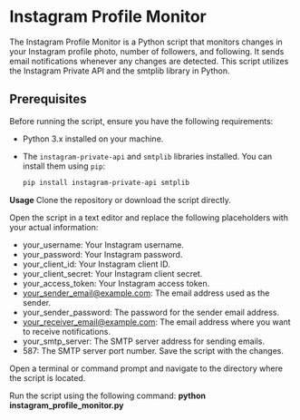 # Instagram Profile Monitor

The Instagram Profile Monitor is a Python script that monitors changes in your Instagram profile photo, number of followers, and following. It sends email notifications whenever any changes are detected. This script utilizes the Instagram Private API and the smtplib library in Python.

## Prerequisites

Before running the script, ensure you have the following requirements:

- Python 3.x installed on your machine.
- The `instagram-private-api` and `smtplib` libraries installed. You can install them using `pip`:

  ```bash
  pip install instagram-private-api smtplib

  
**Usage**
Clone the repository or download the script directly.

Open the script in a text editor and replace the following placeholders with your actual information:

* your_username: Your Instagram username.
* your_password: Your Instagram password.
* your_client_id: Your Instagram client ID.
* your_client_secret: Your Instagram client secret.
* your_access_token: Your Instagram access token.
* your_sender_email@example.com: The email address used as the sender.
* your_sender_password: The password for the sender email address.
* your_receiver_email@example.com: The email address where you want to receive notifications.
* your_smtp_server: The SMTP server address for sending emails.
* 587: The SMTP server port number.
Save the script with the changes.

Open a terminal or command prompt and navigate to the directory where the script is located.

Run the script using the following command:
**python instagram_profile_monitor.py**
